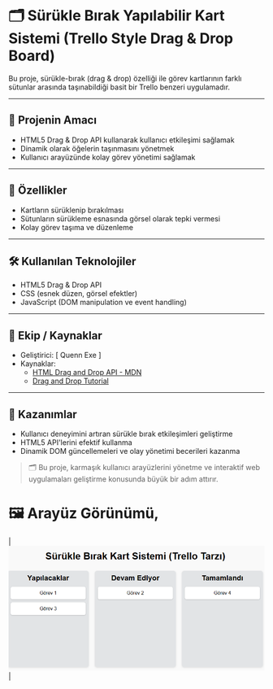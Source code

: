 # 🗂️ Sürükle Bırak Yapılabilir Kart Sistemi (Trello Style Drag & Drop Board)  

Bu proje, sürükle-bırak (drag & drop) özelliği ile görev kartlarının farklı sütunlar arasında taşınabildiği basit bir Trello benzeri uygulamadır.

---

## 🎯 Projenin Amacı

- HTML5 Drag & Drop API kullanarak kullanıcı etkileşimi sağlamak
- Dinamik olarak öğelerin taşınmasını yönetmek
- Kullanıcı arayüzünde kolay görev yönetimi sağlamak

---

## 🚀 Özellikler

- Kartların sürüklenip bırakılması
- Sütunların sürükleme esnasında görsel olarak tepki vermesi
- Kolay görev taşıma ve düzenleme

---

## 🛠️ Kullanılan Teknolojiler

- HTML5 Drag & Drop API
- CSS (esnek düzen, görsel efektler)
- JavaScript (DOM manipulation ve event handling)


---

## 👥 Ekip / Kaynaklar

- Geliştirici: [ Quenn Exe ]
- Kaynaklar:
  - [HTML Drag and Drop API - MDN](https://developer.mozilla.org/en-US/docs/Web/API/HTML_Drag_and_Drop_API)
  - [Drag and Drop Tutorial](https://www.w3schools.com/html/html5_draganddrop.asp)

---

## 📌 Kazanımlar

- Kullanıcı deneyimini artıran sürükle bırak etkileşimleri geliştirme
- HTML5 API'lerini efektif kullanma
- Dinamik DOM güncellemeleri ve olay yönetimi becerileri kazanma

> 🗂️ Bu proje, karmaşık kullanıcı arayüzlerini yönetme ve interaktif web uygulamaları geliştirme konusunda büyük bir adım attırır.

# 🖼️ Arayüz Görünümü,

| ![light](docs/ss.png) |